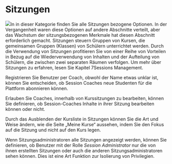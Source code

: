 
# Sitzungen

![](../../../.gitbook/assets/images18%20%287%29.png)In in dieser Kategorie finden Sie alle Sitzungen bezogene Optionen. In der Vergangenheit waren diese Optionen auf andere Abschnitte verteilt, aber das Wachstum der sitzungsbezogenen Merkmale hat diesen Abschnitt erforderlich gemacht. Sitzungen steuern Gruppen von Kursen, die gemeinsamen Gruppen \(Klassen\) von Schülern unterrichtet werden. Durch die Verwendung von Sitzungen profitieren Sie von einer Reihe von Vorteilen in Bezug auf die Wiederverwendung von Inhalten und der Aufteilung von Schülern, die zwischen zwei separaten Räumen verfolgen. Um mehr über Sitzungen zu erfahren, lesen Sie Kapitel 7Sessions Management.

Registrieren Sie Benutzer per Coach, obwohl der Name etwas unklar ist, können Sie entscheiden, ob Session Coaches neue Studenten für die Plattform abonnieren können.

Erlauben Sie Coaches, innerhalb von Kurssitzungen zu bearbeiten, können Sie definieren, ob Session-Coaches Inhalte in ihrer Sitzung bearbeiten können oder nicht.

Durch das Ausblenden der Kursliste in Sitzungen können Sie die Art und Weise ändern, wie die Seite „Meine Kurse“ aussehen, indem Sie den Fokus auf die Sitzung und nicht auf den Kurs legen.

Wenn Sitzungsadministratoren alle Sitzungen angezeigt werden, können Sie definieren, ob Benutzer mit der Rolle _Session Administrator_ nur die von ihnen erstellten Sitzungen oder auch die anderen Sitzungsadministratoren sehen können. Dies ist eine Art Funktion zur Isolierung von Privilegien.
